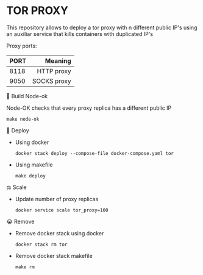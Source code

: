 # TOR PROXY
This repository allows to deploy a tor proxy with n different public IP's using an
auxiliar service that kills containers with duplicated IP's

Proxy ports:

| PORT | Meaning      |
|------|-------------:|
| 8118 | HTTP proxy   |
| 9050 | SOCKS proxy  |


🔨 Build Node-ok

Node-OK checks that every proxy replica has a different public IP
```
make node-ok
```
🚀 Deploy

* Using docker  
    ```
    docker stack deploy --compose-file docker-compose.yaml tor
    ```
* Using makefile
    ```
    make deploy
    ```

⚖ Scale

* Update number of proxy replicas
    ```
    docker service scale tor_proxy=100
    ```

😭 Remove
* Remove docker stack using docker
    ```
    docker stack rm tor 
    ```

* Remove docker stack makefile
    ```
    make rm
    ```
